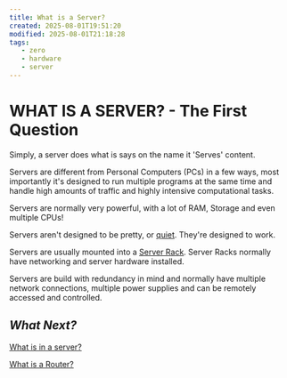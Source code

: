 ```yaml
---
title: What is a Server?
created: 2025-08-01T19:51:20
modified: 2025-08-01T21:18:28
tags:
   - zero
   - hardware
   - server
---
```


# **WHAT IS A SERVER?** - The First Question

Simply, a server does what is says on the name it 'Serves' content.

Servers are different from Personal Computers (PCs) in a few ways, most importantly it's designed to run multiple programs at the same time and handle high amounts of traffic and highly intensive computational tasks.

Servers are normally very powerful, with a lot of RAM, Storage and even multiple CPUs!

Servers aren't designed to be pretty, or [quiet](https://www.youtube.com/watch?v=qgXcYp6rn_0). They're designed to work.

Servers are usually mounted into a [Server Rack](https://www.datanet.co.uk/wp-content/uploads/full-rack-power-and-specifications-683x1024.jpg). Server Racks normally have networking and server hardware installed.

Servers are build with redundancy in mind and normally have multiple network connections, multiple power supplies and can be remotely accessed and controlled.

## *What Next?*

[What is in a server?](server-components.md)

[What is a Router?](./what-is-a-router.md)

